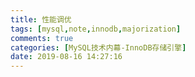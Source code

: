 ```yaml
---
title: 性能调优
tags: [mysql,note,innodb,majorization]
comments: true
categories: [MySQL技术内幕-InnoDB存储引擎]
date: 2019-08-16 14:27:16
---
```

